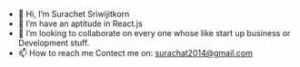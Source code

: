 - 👋 Hi, I’m Surachet Sriwijitkorn
- 👀 I’m have an aptitude in React.js
- 💞️ I’m looking to collaborate on every one whose like start up business or Development stuff.
- 📫 How to reach me Contect me on: surachat2014@gmail.com
